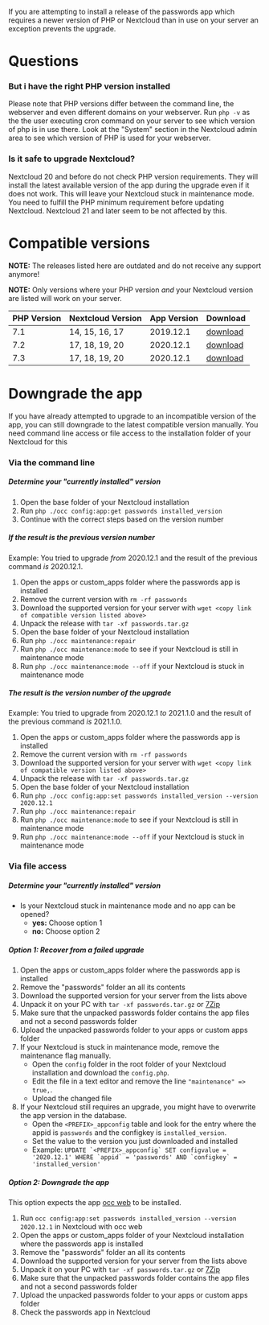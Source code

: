 If you are attempting to install a release of the passwords app which requires a newer version of PHP or Nextcloud than in use on your server an exception prevents the upgrade.

# Questions
### But i have the right PHP version installed
Please note that PHP versions differ between the command line, the webserver and even different domains on your webserver.
Run `php -v` as the the user executing cron command on your server to see which version of php is in use there.
Look at the "System" section in the Nextcloud admin area to see which version of PHP is used for your webserver.

### Is it safe to upgrade Nextcloud?
Nextcloud 20 and before do not check PHP version requirements.
They will install the latest available version of the app during the upgrade even if it does not work.
This will leave your Nextcloud stuck in maintenance mode.
You need to fulfill the PHP minimum requirement before updating Nextcloud.
Nextcloud 21 and later seem to be not affected by this.

# Compatible versions
**NOTE:** The releases listed here are outdated and do not receive any support anymore!

**NOTE:** Only versions where your PHP version _and_ your Nextcloud version are listed will work on your server.

| PHP Version | Nextcloud Version | App Version | Download |
| --- | --- | --- | --- |
| 7.1 | 14, 15, 16, 17 | 2019.12.1 | [download](https://git.mdns.eu/nextcloud/passwords/-/jobs/9150/artifacts/raw/passwords.tar.gz) |
| 7.2 | 17, 18, 19, 20 | 2020.12.1 | [download](https://git.mdns.eu/nextcloud/passwords/-/jobs/10845/artifacts/raw/passwords.tar.gz) |
| 7.3 | 17, 18, 19, 20 | 2020.12.1 | [download](https://git.mdns.eu/nextcloud/passwords/-/jobs/10845/artifacts/raw/passwords.tar.gz) |

# Downgrade the app
If you have already attempted to upgrade to an incompatible version of the app, you can still downgrade to the latest compatible version manually.
You need command line access or file access to the installation folder of your Nextcloud for this

### Via the command line
##### Determine your "currently installed" version
1. Open the base folder of your Nextcloud installation
2. Run `php ./occ config:app:get passwords installed_version`
3. Continue with the correct steps based on the version number

##### If the result is the previous version number
Example: You tried to upgrade _from_ 2020.12.1 and the result of the previous command _is_ 2020.12.1.

1. Open the apps or custom_apps folder where the passwords app is installed
2. Remove the current version with `rm -rf passwords`
3. Download the supported version for your server with `wget <copy link of compatible version listed above>`
4. Unpack the release with `tar -xf passwords.tar.gz`
5. Open the base folder of your Nextcloud installation
6. Run `php ./occ maintenance:repair`
7. Run `php ./occ maintenance:mode` to see if your Nextcloud is still in maintenance mode
8. Run `php ./occ maintenance:mode --off` if your Nextcloud is stuck in maintenance mode

##### The result is the version number of the upgrade
Example: You tried to upgrade from 2020.12.1 _to_ 2021.1.0 and the result of the previous command _is_ 2021.1.0.

1. Open the apps or custom_apps folder where the passwords app is installed
2. Remove the current version with `rm -rf passwords`
3. Download the supported version for your server with `wget <copy link of compatible version listed above>`
4. Unpack the release with `tar -xf passwords.tar.gz`
5. Open the base folder of your Nextcloud installation
6. Run `php ./occ config:app:set passwords installed_version --version 2020.12.1`
7. Run `php ./occ maintenance:repair`
8. Run `php ./occ maintenance:mode` to see if your Nextcloud is still in maintenance mode
9. Run `php ./occ maintenance:mode --off` if your Nextcloud is stuck in maintenance mode

### Via file access
##### Determine your "currently installed" version
- Is your Nextcloud stuck in maintenance mode and no app can be opened?
  - **yes:** Choose option 1
  - **no:** Choose option 2

##### Option 1: Recover from a failed upgrade
1. Open the apps or custom_apps folder where the passwords app is installed
2. Remove the "passwords" folder an all its contents
3. Download the supported version for your server from the lists above
4. Unpack it on your PC with `tar -xf passwords.tar.gz` or [7Zip](https://7-zip.org/)
5. Make sure that the unpacked passwords folder contains the app files and not a second passwords folder
6. Upload the unpacked passwords folder to your apps or custom apps folder
7. If your Nextcloud is stuck in maintenance mode, remove the maintenance flag manually.
    - Open the `config` folder in the root folder of your Nextcloud installation and download the `config.php`.
    - Edit the file in a text editor and remove the line `"maintenance" => true,`.
    - Upload the changed file
8. If your Nextcloud still requires an upgrade, you might have to overwrite the app version in the database.
    - Open the `<PREFIX>_appconfig` table and look for the entry where the appid is `passwords` and the configkey is `installed_version`.
    - Set the value to the version you just downloaded and installed
    - Example: ```UPDATE `<PREFIX>_appconfig` SET configvalue = '2020.12.1' WHERE `appid` = 'passwords' AND `configkey` = 'installed_version'```

##### Option 2: Downgrade the app
This option expects the app [occ web](https://apps.nextcloud.com/apps/occweb) to be installed.

1. Run `occ config:app:set passwords installed_version --version 2020.12.1` in Nextcloud with occ web
2. Open the apps or custom_apps folder of your Nextcloud installation where the passwords app is installed
3. Remove the "passwords" folder an all its contents
4. Download the supported version for your server from the lists above
5. Unpack it on your PC with `tar -xf passwords.tar.gz` or [7Zip](https://7-zip.org/)
6. Make sure that the unpacked passwords folder contains the app files and not a second passwords folder
7. Upload the unpacked passwords folder to your apps or custom apps folder
8. Check the passwords app in Nextcloud